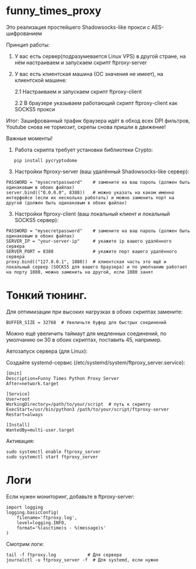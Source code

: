 # funny_times_proxy

Это реализация простейшего Shadowsocks-like прокси с AES-шифрованием

Принцип работы:
1. У вас есть cервер(подразумевается Linux VPS) в другой стране, на нём настраиваем и запускаем скрипт ftproxy-server
2. У вас есть клиентская машина (ОС значения не имеет), на клиентской машине:

   2.1 Настраиваем и запускаем скрипт ftproxy-client

   2.2 В браузере указываем работающий скрипт ftproxy-client как SOCKS5 прокси

Итог: Зашифрованный трафик браузера идёт в обход всех DPI фильтров, Youtube снова не тормозит, скрепы снова пришли в движение!

Важные моменты!

1. Работа скрипта требует установки библиотеки Crypto:
```
   pip install pycryptodome
```
3. Настройки ftproxy-server (ваш удалённый Shadowsocks-like сервер):
```
PASSWORD = "mysecretpassword"    # замените на ваш пароль (должен быть одинаковым в обоих файлах)
server.bind(("0.0.0.0", 8388))   # можно указать на каком именно интерфейсе (если их несколько работать) и можно заменить порт на другой (должен быть одинаковым в обоих файлах)
```
3. Настройки ftproxy-client (ваш локальный клиент и локальный SOCKS5 сервер):
```
PASSWORD = "mysecretpassword"    # замените на ваш пароль (должен быть одинаковым в обоих файлах)
SERVER_IP = "your-server-ip"     # укажите ip вашего удалённого сервера
SERVER_PORT = 8388               # укажите порт вашего удалённого сервера
proxy.bind(("127.0.0.1", 1080))  # клиентская часть это ещё и локальный сервер (SOCKS5 для вашего браузера) и по умолчанию работает на порту 1080, можно заменить на другой, если 1080 занят
```

# Тонкий тюнинг.

Для оптимизации при высоких нагрузках в обоих скриптах замените:
```
BUFFER_SIZE = 32768  # Увеличьте буфер для быстрых соединений
```

Можно ещё увеличить таймаут для медленных соединений, по умолчанию он 30 в обоих скриптах, поставить 45, например.

Автозапуск сервера (для Linux):

Создайте systemd-сервис (/etc/systemd/system/ftproxy_server.service):

```
[Unit]
Description=Funny Times Python Proxy Server
After=network.target

[Service]
User=root
WorkingDirectory=/path/to/your/script  # путь к скрипту
ExecStart=/usr/bin/python3 /path/to/your/script/ftproxy-server
Restart=always

[Install]
WantedBy=multi-user.target
```
Активация:
```
sudo systemctl enable ftproxy_server
sudo systemctl start ftproxy_server
```
# Логи
Если нужен мониторинг, добавьте в ftproxy-server:
```
import logging
logging.basicConfig(
    filename='ftproxy.log',
    level=logging.INFO,
    format='%(asctime)s - %(message)s'
)
```
Смотрим логи:
```
tail -f ftproxy.log            # Для сервера
journalctl -u ftproxy_server -f  # Для systemd, если нужно
```

